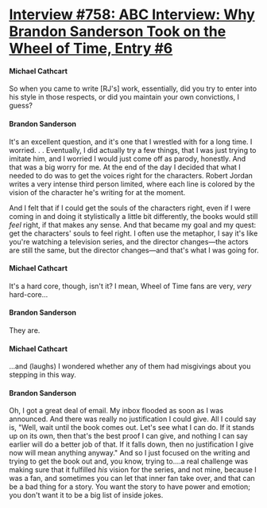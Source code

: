 # [Interview #758: ABC Interview: Why Brandon Sanderson Took on the Wheel of Time, Entry #6](https://www.theoryland.com/intvmain.php?i=758#6)

#### Michael Cathcart

So when you came to write [RJ's] work, essentially, did you try to enter into his style in those respects, or did you maintain your own convictions, I guess?

#### Brandon Sanderson

It's an excellent question, and it's one that I wrestled with for a long time. I worried. . . Eventually, I did actually try a few things, that I was just trying to imitate him, and I worried I would just come off as parody, honestly. And that was a big worry for me. At the end of the day I decided that what I needed to do was to get the voices right for the characters. Robert Jordan writes a very intense third person limited, where each line is colored by the vision of the character he's writing for at the moment.

And I felt that if I could get the souls of the characters right, even if I were coming in and doing it stylistically a little bit differently, the books would still
*feel*
right, if that makes any sense. And that became my goal and my quest: get the characters' souls to feel right. I often use the metaphor, I say it's like you're watching a television series, and the director changes—the actors are still the same, but the director changes—and that's what I was going for.

#### Michael Cathcart

It's a hard core, though, isn't it? I mean, Wheel of Time fans are very,
*very*
hard-core...

#### Brandon Sanderson

They are.

#### Michael Cathcart

...and (laughs) I wondered whether any of them had misgivings about you stepping in this way.

#### Brandon Sanderson

Oh, I got a great deal of email. My inbox flooded as soon as I was announced. And there was really no justification I could give. All I could say is, "Well, wait until the book comes out. Let's see what I can do. If it stands up on its own, then that's the best proof I can give, and nothing I can say earlier will do a better job of that. If it falls down, then no justification I give now will mean anything anyway." And so I just focused on the writing and trying to get the book out and, you know, trying to....a real challenge was making sure that it fulfilled
*his*
vision for the series, and not mine, because I was a fan, and sometimes you can let that inner fan take over, and that can be a bad thing for a story. You want the story to have power and emotion; you don't want it to be a big list of inside jokes.

